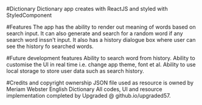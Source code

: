 #Dictionary
Dictionary app creates with ReactJS and styled with StyledComponent

#Features
The app has the ability to render out meaning of words based on search input.
It can also generate and search for a random word if any search word inssn't input.
It also has a history dialogue box where user can see the history fo searched words.

#Future development features
Ability to search word from history.
Ability to customise the UI in real time i.e. change app theme, font et al.
Ability to use local storage to store user data such as search history.

#Credits and copyright ownership
JSON file used as resource is owned by Meriam Webster English Dictionary
All codes, UI and resource implementation completed by Upgraded @ github.io/upgraded57.
